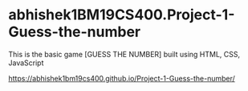 # abhishek1BM19CS400.Project-1-Guess-the-number
This is the basic game [GUESS THE NUMBER] built using HTML, CSS, JavaScript

https://abhishek1bm19cs400.github.io/Project-1-Guess-the-number/
